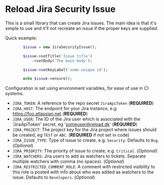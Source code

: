 # Reload Jira Security Issue

This is a small library that can create Jira issues. The main idea is
that it's simple to use and it'll not recreate an issue if the proper
keys are supplied.

Quick example:

``` php
        $issue = new JiraSecurityIssue();

        $issue->setTitle('Issue title')
            ->setBody('The main body');

        $issue->setKeyLabel('some-unique-id');

        echo $issue->ensure();
```

Configuration is set using environment variables, for ease of use in
CI systems.

- `JIRA_TOKEN`: A reference to the repo secret `JiraApiToken` (**REQUIRED**)
- `JIRA_HOST`: The endpoint for your Jira instance, e.g. https://foo.atlassian.net (**REQUIRED**)
- `JIRA_USER`: The ID of the Jira user which is associated with the 'JiraApiToken' secret, eg 'someuser@reload.dk' (**REQUIRED**)
- `JIRA_PROJECT`: The project key for the Jira project where issues should be created, eg `TEST` or `ABC`. (**REQUIRED** if not set in code)
- `JIRA_ISSUE_TYPE`: Type of issue to create, e.g. `Security`. Defaults to `Bug`. (*Optional*)
- `JIRA_PRIORITY`: The priority of issue to create, e.g. `Critical`. (*Optional*)
- `JIRA_WATCHERS`: Jira users to add as watchers to tickets. Separate
  multiple watchers with comma (no spaces). (*Optional*)
- `JIRA_RESTRICTED_COMMENT_ROLE`: A comment with restricted visibility
  to this role is posted with info about who was added as watchers to
  the issue. Defaults to `Developers`. (*Optional*)
